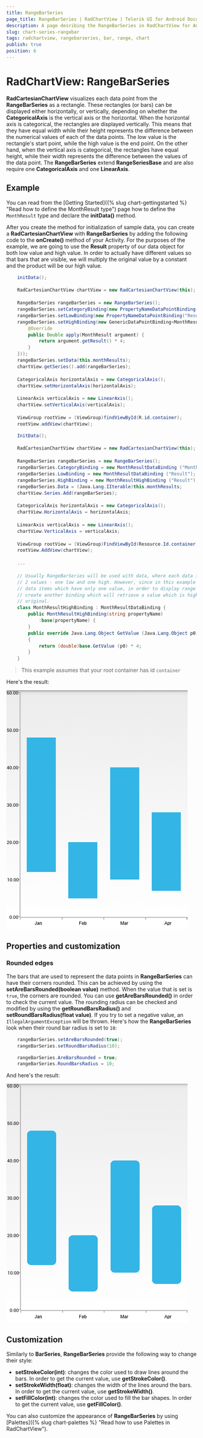```yaml
---
title: RangeBarSeries
page_title: RangeBarSeries | RadChartView | Telerik UI for Android Documentation
description: A page desribing the RangeBarSeries in RadChartView for Android. This article explains the most important things you need to know before using RangeBarSeries.
slug: chart-series-rangebar
tags: radchartview, rangebarseries, bar, range, chart
publish: true
position: 6
---
```


# RadChartView: RangeBarSeries

**RadCartesianChartView** visualizes each data point from the **RangeBarSeries** as a rectangle. These rectangles (or bars) can be displayed either horizontally, or vertically, depending on whether the **CategoricalAxis** is the vertical axis or the horizontal. When the horizontal axis is categorical, the rectangles are displayed vertically. This means that they have equal width while their height represents the difference between the numerical values of each of the data points. The low value is the rectangle's start point, while the high value is the end point. On the other hand, when the vertical axis is categorical, the rectangles have equal height, while their width represents the difference between the values of the data point. The **RangeBarSeries** extend **RangeSeriesBase** and are also require one **CategoricalAxis** and one **LinearAxis**.

## Example

You can read from the [Getting Started]({% slug chart-gettingstarted %} "Read how to define the MonthResult type") page how to define the `MonthResult` type and declare the **initData()** method.

After you create the method for initialization of sample data, you can create a **RadCartesianChartView** with **RangeBarSeries** by adding the following code to the **onCreate()** method of your Activity. For the purposes of the example, we are going to use the **Result** property of our data object for both low value and high value. In order to actually have different values so that bars that are visible, we will multiply the original value by a constant and the product will be our high value.

```Java
	initData();

	RadCartesianChartView chartView = new RadCartesianChartView(this);

	RangeBarSeries rangeBarSeries = new RangeBarSeries();
	rangeBarSeries.setCategoryBinding(new PropertyNameDataPointBinding("Month"));
	rangeBarSeries.setLowBinding(new PropertyNameDataPointBinding("Result"));
	rangeBarSeries.setHighBinding(new GenericDataPointBinding<MonthResult, Double> (new Function<MonthResult, Double>() {
		@Override
		public Double apply(MonthResult argument) {
			return argument.getResult() * 4;
		}
	}));
	rangeBarSeries.setData(this.monthResults);
	chartView.getSeries().add(rangeBarSeries);

	CategoricalAxis horizontalAxis = new CategoricalAxis();
	chartView.setHorizontalAxis(horizontalAxis);

	LinearAxis verticalAxis = new LinearAxis();
	chartView.setVerticalAxis(verticalAxis);

	ViewGroup rootView = (ViewGroup)findViewById(R.id.container);
	rootView.addView(chartView);
```
```C#
	InitData();

	RadCartesianChartView chartView = new RadCartesianChartView(this);

	RangeBarSeries rangeBarSeries = new RangeBarSeries();
	rangeBarSeries.CategoryBinding = new MonthResultDataBinding ("Month");
	rangeBarSeries.LowBinding = new MonthResultDataBinding ("Result");
	rangeBarSeries.HighBinding = new MonthResultHighBinding ("Result");
	rangeBarSeries.Data = (Java.Lang.IIterable)this.monthResults;
	chartView.Series.Add(rangeBarSeries);

	CategoricalAxis horizontalAxis = new CategoricalAxis();
	chartView.HorizontalAxis = horizontalAxis;

	LinearAxis verticalAxis = new LinearAxis();
	chartView.VerticalAxis = verticalAxis;

	ViewGroup rootView = (ViewGroup)FindViewById(Resource.Id.container);
	rootView.AddView(chartView);
	
	...
	
	// Usually RangeBarSeries will be used with data, where each data item contains 
	// 2 values - one low and one high. However, since in this example we are using 
	// data items which have only one value, in order to display range bars, we can
	// create another binding which will retrieve a value which is higher than the 
	// original.
	class MonthResultHighBinding : MonthResultDataBinding {
		public MonthResultHighBinding(string propertyName) 
			:base(propertyName)	{
		}
		public override Java.Lang.Object GetValue (Java.Lang.Object p0)
		{
			return (double)base.GetValue (p0) * 4;
		}
	}
```

> This example assumes that your root container has id `container`

Here's the result:

![TelerikUI-Chart-Series-RangeBar](images/chart-series-rangebar-1.png "Demo of Cartesian chart with RangeBarSeries.")

## Properties and customization

### Rounded edges

The bars that are used to represent the data points in **RangeBarSeries** can have their corners rounded. This can be achieved by using the **setAreBarsRounded(boolean value)** method. When the value that is set is `true`, the corners are rounded. You can use **getAreBarsRounded()** in order to check the current value. The rounding radius can be checked and modified by using the **getRoundBarsRadius()** and **setRoundBarsRadius(float value)**. If you try to set a negative value, an `IllegalArgumentException` will be thrown. Here's how the **RangeBarSeries** look when their round bar radius is set to `10`:

```Java
	rangeBarSeries.setAreBarsRounded(true);
	rangeBarSeries.setRoundBarsRadius(10);
```
```C#
	rangeBarSeries.AreBarsRounded = true;
	rangeBarSeries.RoundBarsRadius = 10;
```

And here's the result:

![TelerikUI-Chart-Series-RoundedRangeBars](images/chart-series-rangebar-2.png "Demo of Cartesian chart with RangeBarSeries with round corners.")

## Customization

Similarly to **BarSeries**, **RangeBarSeries** provide the following way to change their style:

* **setStrokeColor(int)**: changes the color used to draw lines around the bars. In order to get the current value, use **getStrokeColor()**.
* **setStrokeWidth(float)**: changes the width of the lines around the bars. In order to get the current value, use **getStrokeWidth()**.
* **setFillColor(int)**: changes the color used to fill the bar shapes. In order to get the current value, use **getFillColor()**.

You can also customize the appearance of **RangeBarSeries** by using [Palettes]({% slug chart-palettes %} "Read how to use Palettes in RadChartView").
